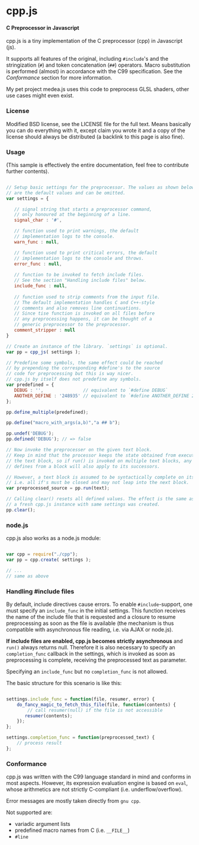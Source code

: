 cpp.js
========

#### C Preprocessor in Javascript ####

cpp.js is a tiny implementation of the C preprocessor (cpp) in Javascript (js).

It supports all features of the original, including `#include`'s and the
stringization (`#`) and token concatenation (`##`) operators. Macro substitution
is performed (almost) in accordance with the C99 specification. See the 
*Conformance* section for more information.

My pet project medea.js uses this code to preprocess GLSL shaders, other use
cases might even exist. 

### License ###

Modified BSD license, see the LICENSE file for the full text. Means 
basically you can do everything with it, except claim you wrote it
and a copy of the license should always be distributed (a backlink
to this page is also fine).

### Usage ###

(This sample is effectively the entire documentation, feel free to contribute further contents).

```javascript

// Setup basic settings for the preprocessor. The values as shown below
// are the default values and can be omitted.
var settings = { 

   // signal string that starts a preprocessor command, 
   // only honoured at the beginning of a line.
   signal_char : '#',

   // function used to print warnings, the default 
   // implementation logs to the console.
   warn_func : null,

   // function used to print critical errors, the default 
   // implementation logs to the console and throws.
   error_func : null,
   
   // function to be invoked to fetch include files.
   // See the section "Handling include files" below.
   include_func : null,
   
   // function used to strip comments from the input file.
   // The default implementation handles C and C++-style
   // comments and also removes line continuations.
   // Since tise function is invoked on all files before
   // any preprocessing happens, it can be thought of a 
   // generic preprocessor to the preprocessor.
   comment_stripper : null
}

// Create an instance of the library. `settings` is optional.
var pp = cpp_js( settings );

// Predefine some symbols, the same effect could be reached
// by prepending the corresponding #define's to the source
// code for preprocessing but this is way nicer.
// cpp.js by itself does not predefine any symbols.
var predefined = {
   DEBUG : '',               // equivalent to `#define DEBUG`
   ANOTHER_DEFINE : '248935' // equivalent to `#define ANOTHER_DEFINE 248935`
};

pp.define_multiple(predefined);

pp.define("macro_with_args(a,b)","a ## b");

pp.undef('DEBUG');
pp.defined('DEBUG'); // => false

// Now invoke the preprocesser on the given text block.
// Keep in mind that the processor keeps the state obtained from executing 
// the text block, so if run() is invoked on multiple text blocks, any 
// defines from a block will also apply to its successors.

// However, a text block is assumed to be syntactically complete on its own, 
// i.e. all if's must be closed and may not leap into the next block.
var preprocessed_source = pp.run(text);

// Calling clear() resets all defined values. The effect is the same as if
// a fresh cpp.js instance with same settings was created.
pp.clear();

```

### node.js ###

cpp.js also works as a node.js module:


```javascript

var cpp = require("./cpp");
var pp = cpp.create( settings );

// ...
// same as above

```

### Handling #include files ###

By default, include directives cause errors. To enable `#include`-support, one
must specify an `include_func` in the initial settings. This function receives
the name of the include file that is requested and a closure to resume
preprocessing as soon as the file is available (the mechanism is thus 
compatible with asynchronous file reading, i.e. via AJAX or node.js).

**If include files are enabled, cpp.js becomes strictly asynchronous** and
`run()` always returns null. Therefore it is also necessary to specify an
`completion_func` callback in the settings, which is invoked as soon as 
preprocessing is complete, receiving the preprocessed text as parameter.

Specifying an `include_func` but no `completion_func` is not allowed.

The basic structure for this scenario is like this:

```javascript

settings.include_func = function(file, resumer, error) {
    do_fancy_magic_to_fetch_this_file(file, function(contents) {
		// call resumer(null) if the file is not accessible
	   resumer(contents);
	});
};

settings.completion_func = function(preprocessed_text) {
    // process result
};
```

### Conformance ###

cpp.js was written with the C99 language standard in mind and conforms in most
aspects. However, its expression evaluation engine is based on `eval`, whose
arithmetics are not strictly C-compliant (i.e. underflow/overflow).

Error messages are mostly taken directly from `gnu cpp`.

Not supported are:
  - variadic argument lists
  - predefined macro names from C (i.e. `__FILE__`)
  - `#line`




